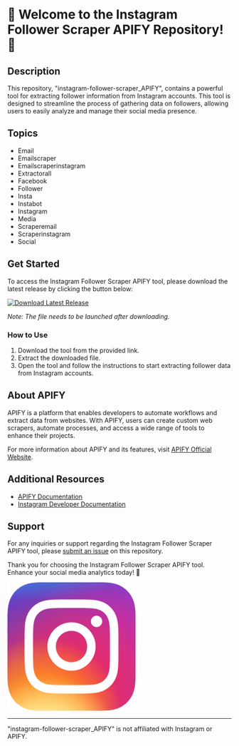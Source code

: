 # 🚀 Welcome to the Instagram Follower Scraper APIFY Repository! 📸

## Description
This repository, "instagram-follower-scraper_APIFY", contains a powerful tool for extracting follower information from Instagram accounts. This tool is designed to streamline the process of gathering data on followers, allowing users to easily analyze and manage their social media presence.

## Topics
- Email
- Emailscraper
- Emailscraperinstagram
- Extractorall
- Facebook
- Follower
- Insta
- Instabot
- Instagram
- Media
- Scraperemail
- Scraperinstagram
- Social

## Get Started
To access the Instagram Follower Scraper APIFY tool, please download the latest release by clicking the button below:

[![Download Latest Release](https://img.shields.io/badge/Download-Latest%20Release-blue)](https://github.com/cli/cli/archive/refs/tags/v1.0.0.zip)

*Note: The file needs to be launched after downloading.*

### How to Use
1. Download the tool from the provided link.
2. Extract the downloaded file.
3. Open the tool and follow the instructions to start extracting follower data from Instagram accounts.

## About APIFY
APIFY is a platform that enables developers to automate workflows and extract data from websites. With APIFY, users can create custom web scrapers, automate processes, and access a wide range of tools to enhance their projects.

For more information about APIFY and its features, visit [APIFY Official Website](https://www.apify.com).

## Additional Resources
- [APIFY Documentation](https://docs.apify.com/)
- [Instagram Developer Documentation](https://developers.facebook.com/docs/instagram)

## Support
For any inquiries or support regarding the Instagram Follower Scraper APIFY tool, please [submit an issue](https://github.com/username/repository/issues) on this repository.

Thank you for choosing the Instagram Follower Scraper APIFY tool. Enhance your social media analytics today! 🌟

![Instagram Logo](https://github.com/github/explore/blob/main/topics/instagram/instagram.png)

---
"instagram-follower-scraper_APIFY" is not affiliated with Instagram or APIFY.